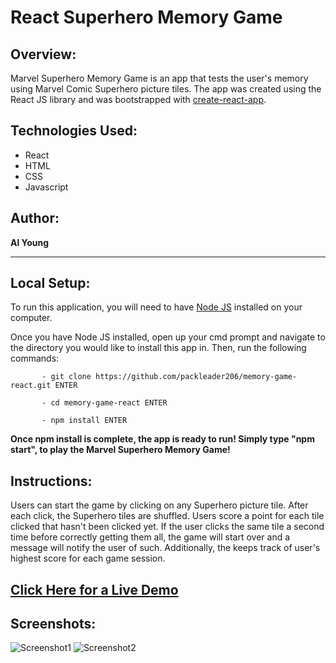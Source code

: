 # React Superhero Memory Game

## Overview:

Marvel Superhero Memory Game is an app that tests the user's memory using Marvel Comic Superhero picture tiles.  The app was created using the React JS library and was bootstrapped with [create-react-app](https://github.com/facebook/create-react-app).

## Technologies Used:

- React
- HTML
- CSS
- Javascript

## Author:

<strong>Al Young</strong>
<hr>

## Local Setup:

To run this application, you will need to have <a href="https://nodejs.org/en/download/">Node JS</a> installed on your computer.

Once you have Node JS installed, open up your cmd prompt and navigate to the directory you would like to install this app in. Then, run the following commands: 

           - git clone https://github.com/packleader206/memory-game-react.git ENTER
           
           - cd memory-game-react ENTER
           
           - npm install ENTER
           
 <strong>Once npm install is complete, the app is ready to run! Simply type "npm start", to play the Marvel Superhero Memory Game!</strong>

## Instructions:

Users can start the game by clicking on any Superhero picture tile.  After each click, the Superhero tiles are shuffled.  Users score a point for each tile clicked that hasn't been clicked yet.  If the user clicks the same tile a second time before correctly getting them all, the game will start over and a message will notify the user of such.  Additionally, the keeps track of user's highest score for each game session.

## [Click Here for a Live Demo](https://mighty-taiga-20181.herokuapp.com/)


## Screenshots:
            
 <img src="https://packleader206.github.io/memory-game-react/public/screenshot1.png" alt="Screenshot1">
 <img src="https://packleader206.github.io/memory-game-react/public/screenshot2.png" alt="Screenshot2">
 





